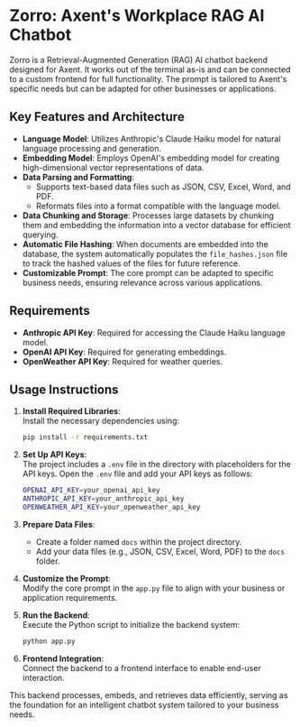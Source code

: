 # Zorro: Axent's Workplace RAG AI Chatbot  

Zorro is a Retrieval-Augmented Generation (RAG) AI chatbot backend designed for Axent. It works out of the terminal as-is and can be connected to a custom frontend for full functionality. The prompt is tailored to Axent's specific needs but can be adapted for other businesses or applications.  

## Key Features and Architecture  

- **Language Model**: Utilizes Anthropic's Claude Haiku model for natural language processing and generation.  
- **Embedding Model**: Employs OpenAI's embedding model for creating high-dimensional vector representations of data.  
- **Data Parsing and Formatting**:  
  - Supports text-based data files such as JSON, CSV, Excel, Word, and PDF.  
  - Reformats files into a format compatible with the language model.  
- **Data Chunking and Storage**: Processes large datasets by chunking them and embedding the information into a vector database for efficient querying.  
- **Automatic File Hashing**: When documents are embedded into the database, the system automatically populates the `file_hashes.json` file to track the hashed values of the files for future reference.  
- **Customizable Prompt**: The core prompt can be adapted to specific business needs, ensuring relevance across various applications.  

## Requirements  

- **Anthropic API Key**: Required for accessing the Claude Haiku language model.  
- **OpenAI API Key**: Required for generating embeddings.  
- **OpenWeather API Key**: Required for weather queries.  

## Usage Instructions  

1. **Install Required Libraries**:  
   Install the necessary dependencies using:  
   ```bash  
   pip install -r requirements.txt  
   ```  

2. **Set Up API Keys**:  
   The project includes a `.env` file in the directory with placeholders for the API keys. Open the `.env` file and add your API keys as follows:  
   ```bash  
   OPENAI_API_KEY=your_openai_api_key  
   ANTHROPIC_API_KEY=your_anthropic_api_key  
   OPENWEATHER_API_KEY=your_openweather_api_key  
   ```  

3. **Prepare Data Files**:  
   - Create a folder named `docs` within the project directory.  
   - Add your data files (e.g., JSON, CSV, Excel, Word, PDF) to the `docs` folder.  

4. **Customize the Prompt**:  
   Modify the core prompt in the `app.py` file to align with your business or application requirements.  

5. **Run the Backend**:  
   Execute the Python script to initialize the backend system:  
   ```bash  
   python app.py  
   ```  

6. **Frontend Integration**:  
   Connect the backend to a frontend interface to enable end-user interaction.  

This backend processes, embeds, and retrieves data efficiently, serving as the foundation for an intelligent chatbot system tailored to your business needs.
